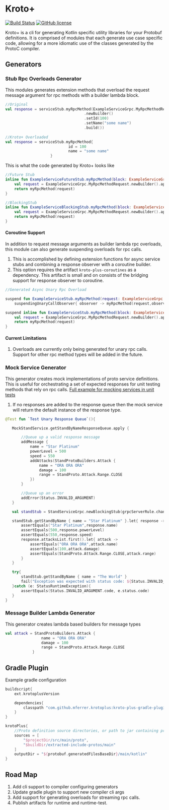 # Kroto+ 
[![Build Status](https://travis-ci.org/marcoferrer/kroto-plus.svg?branch=master)](https://travis-ci.org/marcoferrer/kroto-plus)
[![GitHub license](https://img.shields.io/badge/license-Apache%20License%202.0-blue.svg?style=flat)](http://www.apache.org/licenses/LICENSE-2.0)

Kroto+ is a cli for generating Kotlin specific utility libraries for your Protobuf definitions.
It is comprised of modules that each generate use case specific code, allowing for a more idiomatic use of the classes generated by the ProtoC compiler. 


## Generators

### Stub Rpc Overloads Generator

This modules generates extension methods that overload the request message argument for rpc methods with a builder lambda block.

```kotlin
//Original
val response = serviceStub.myRpcMethod(ExampleServiceGrpc.MyRpcMethodRequest
                                   .newBuilder()
                                   .setId(100)
                                   .setName("some name")
                                   .build())
                                   
//Kroto+ Overloaded
val response = serviceStub.myRpcMethod{
                            id = 100
                            name = "some name"
                    }
```

This is what the code generated by Kroto+ looks like
```kotlin
//Future Stub
inline fun ExampleServiceFutureStub.myRpcMethod(block: ExampleServiceGrpc.MyRpcMethodRequest.Builder.() -> Unit): ListenableFuture<ExampleServiceGrpc.MyRpcMethodResponse> {
    val request = ExampleServiceGrpc.MyRpcMethodRequest.newBuilder().apply(block).build()
    return myRpcMethod(request)
}

//BlockingStub
inline fun ExampleServiceBlockingStub.myRpcMethod(block: ExampleServiceGrpc.MyRpcMethodRequest.Builder.() -> Unit): ExampleServiceGrpc.MyRpcMethodResponse {
    val request = ExampleServiceGrpc.MyRpcMethodRequest.newBuilder().apply(block).build()
    return myRpcMethod(request)
}
```

#### Coroutine Support
In addition to request message arguments as builder lambda rpc overloads, this module can also generate suspending overloads for rpc calls. 
1. This is accomplished by defining extension functions for async service stubs and combining a response observer with a coroutine builder.
2. This option requires the artifact ```kroto-plus-coroutines``` as a dependency. This artifact is small and on consists of the bridging support for response observer to coroutine.   
```kotlin
//Generated Async Unary Rpc Overload

suspend fun ExampleServiceStub.myRpcMethod(request: ExampleServiceGrpc.MyRpcMethodRequest): ExampleServiceGrpc.MyRpcMethodResponse =
    suspendingUnaryCallObserver{ observer -> myRpcMethod(request,observer) }

suspend inline fun ExampleServiceStub.myRpcMethod(block: ExampleServiceGrpc.MyRpcMethodRequest.Builder.() -> Unit): ExampleServiceGrpc.MyRpcMethodResponse {
    val request = ExampleServiceGrpc.MyRpcMethodRequest.newBuilder().apply(block).build()
    return myRpcMethod(request)
}
```

#### Current Limitations
1. Overloads are currently only being generated for unary rpc calls. Support for other rpc method types will be added in the future. 


### Mock Service Generator

This generator creates mock implementations of proto service definitions. This is useful for orchestrating a set of expected responses for unit testing methods that rely on rpc calls.
[Full example for mocking services in unit tests](https://github.com/marcoferrer/kroto-plus/blob/master/example-project/src/test/kotlin/krotoplus/example/TestMockServiceResponseQueue.kt)
1. If no responses are added to the response queue then the mock service will return the default instance of the response type. 
 ```kotlin
@Test fun `Test Unary Response Queue`(){

    MockStandService.getStandByNameResponseQueue.apply {

        //Queue up a valid response message
        addMessage {
            name = "Star Platinum"
            powerLevel = 500
            speed = 550
            addAttacks(StandProtoBuilders.Attack {
                name = "ORA ORA ORA"
                damage = 100
                range = StandProto.Attack.Range.CLOSE
            })
        }

        //Queue up an error
        addError(Status.INVALID_ARGUMENT)
    }

    val standStub = StandServiceGrpc.newBlockingStub(grpcServerRule.channel)

    standStub.getStandByName { name = "Star Platinum" }.let{ response ->
        assertEquals("Star Platinum",response.name)
        assertEquals(500,response.powerLevel)
        assertEquals(550,response.speed)
        response.attacksList.first().let{ attack ->
            assertEquals("ORA ORA ORA",attack.name)
            assertEquals(100,attack.damage)
            assertEquals(StandProto.Attack.Range.CLOSE,attack.range)
        }
    }

    try{
        standStub.getStandByName { name = "The World" }
        fail("Exception was expected with status code: ${Status.INVALID_ARGUMENT.code}")
    }catch (e: StatusRuntimeException){
        assertEquals(Status.INVALID_ARGUMENT.code, e.status.code)
    }
}
```
### Message Builder Lambda Generator
This generator creates lambda based builders for message types
```kotlin
val attack = StandProtoBuilders.Attack {
                name = "ORA ORA ORA"
                damage = 100
                range = StandProto.Attack.Range.CLOSE
            }
```


## Gradle Plugin
Example gradle configuration
```groovy
buildscript{
    ext.krotoplusVersion

    dependencies{
        classpath "com.github.mferrer.krotoplus:kroto-plus-gradle-plugin:${krotoplusVersion}"
    }
}

krotoPlus{
    //Proto definition source directories, or path to jar containing proto definitions
    sources = [
        "$projectDir/src/main/proto",
        "$buildDir/extracted-include-protos/main"
    ]
    outputDir = "${protobuf.generatedFilesBaseDir}/main/kotlin"
}
```

## Road Map
1. Add cli support to compiler configuring generators
2. Update gradle plugin to support new compiler cli args 
2. Add support for generating overloads for streaming rpc calls.
5. Publish artifacts for runtime and runtime-test. 